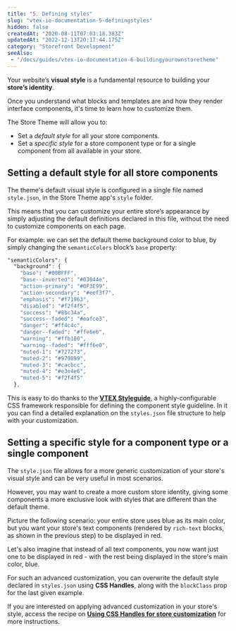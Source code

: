 ```yaml
---
title: "5. Defining styles"
slug: "vtex-io-documentation-5-definingstyles"
hidden: false
createdAt: "2020-08-11T07:03:18.383Z"
updatedAt: "2022-12-13T20:17:44.175Z"
category: "Storefront Development"
seeAlso:
 - "/docs/guides/vtex-io-documentation-6-buildingyourownstoretheme"
---
```

Your website’s **visual style** is a fundamental resource to building your **store’s identity**.

Once you understand what blocks and templates are and how they render interface components, it's time to learn how to customize them.

The Store Theme will allow you to:

- Set a *default style* for all your store components.
- Set a *specific style* for a store component type or for a single component from all available in your store.

## Setting a default style for all store components

The theme's default visual style is configured in a single file named `style.json`, in the  Store Theme app's `style` folder.

This means that you can customize your entire store’s appearance by simply adjusting the default definitions declared in this file, without the need to customize components on each page.

For example: we can set the default theme background color to blue, by simply changing the `semanticColors` block’s `base` property:

```css
"semanticColors": {
  "background": {
    "base": "#00BFFF",
    "base--inverted": "#03044e",
    "action-primary": "#0F3E99",
    "action-secondary": "#eef3f7",
    "emphasis": "#f71963",
    "disabled": "#f2f4f5",
    "success": "#8bc34a",
    "success--faded": "#eafce3",
    "danger": "#ff4c4c",
    "danger--faded": "#ffe6e6",
    "warning": "#ffb100",
    "warning--faded": "#fff6e0",
    "muted-1": "#727273",
    "muted-2": "#979899",
    "muted-3": "#cacbcc",
    "muted-4": "#e3e4e6",
    "muted-5": "#f2f4f5"
  },
```

This is easy to do thanks to the [**VTEX Styleguide**](https://styleguide.vtex.com/#/Styles), a highly-configurable CSS framework responsible for defining the component style guideline. In it you can find a detailed explanation on the `styles.json` file structure to help with your customization.

## Setting a specific style for a component type or a single component

The `style.json` file allows for a more generic customization of your store's visual style and can be very useful in most scenarios.

However, you may want to create a more custom store identity, giving some components a more exclusive look with styles that are different than the default theme.

Picture the following scenario: your entire store uses blue as its main color, but you want your store's text components (rendered by `rich-text` blocks, as shown in the previous step) to be displayed in red.

Let's also imagine that instead of all text components, you now want just one to be displayed in red - with the rest being displayed in the store's main color, blue.

For such an advanced customization, you can overwrite the default style declared in `styles.json` using **CSS Handles**, along with the `blockClass` prop for the last given example.

If you are interested on applying advanced customization in your store's style, access the recipe on [**Using CSS Handles for store customization**](https://developers.vtex.com/docs/guides/vtex-io-documentation-using-css-handles-for-store-customization/) for more instructions.
